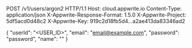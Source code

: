 POST /v1/users/argon2 HTTP/1.1
Host: cloud.appwrite.io
Content-Type: application/json
X-Appwrite-Response-Format: 1.5.0
X-Appwrite-Project: 5df5acd0d48c2
X-Appwrite-Key: 919c2d18fb5d4...a2ae413da83346ad2

{
  "userId": "<USER_ID>",
  "email": "email@example.com",
  "password": "password",
  "name": "<NAME>"
}
